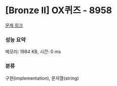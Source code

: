 # [Bronze II] OX퀴즈 - 8958 

[문제 링크](https://www.acmicpc.net/problem/8958) 

### 성능 요약

메모리: 1984 KB, 시간: 0 ms

### 분류

구현(implementation), 문자열(string)


